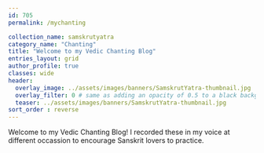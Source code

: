 ```yaml
---
id: 705    
permalink: /mychanting

collection_name: samskrutyatra
category_name: "Chanting"
title: "Welcome to my Vedic Chanting Blog"
entries_layout: grid
author_profile: true
classes: wide
header:
  overlay_image: ../assets/images/banners/SamskrutYatra-thumbnail.jpg
  overlay_filter: 0 # same as adding an opacity of 0.5 to a black background
  teaser: ../assets/images/banners/SamskrutYatra-thumbnail.jpg
sort_order : reverse   
---
```


Welcome to my Vedic Chanting Blog! I recorded these in my voice at different occassion to encourage Sanskrit lovers to practice.




